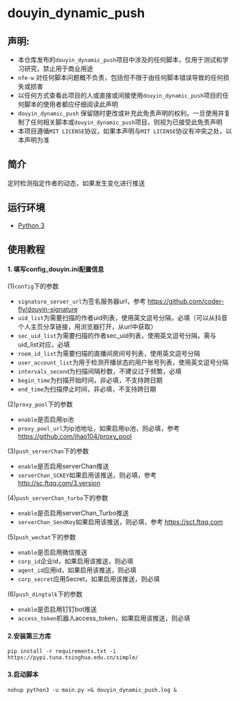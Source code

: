 # douyin_dynamic_push

## 声明:

- 本仓库发布的`douyin_dynamic_push`项目中涉及的任何脚本，仅用于测试和学习研究，禁止用于商业用途
- `nfe-w` 对任何脚本问题概不负责，包括但不限于由任何脚本错误导致的任何损失或损害
- 以任何方式查看此项目的人或直接或间接使用`douyin_dynamic_push`项目的任何脚本的使用者都应仔细阅读此声明
- `douyin_dynamic_push` 保留随时更改或补充此免责声明的权利。一旦使用并复制了任何相关脚本或`douyin_dynamic_push`项目，则视为已接受此免责声明
- 本项目遵循`MIT LICENSE`协议，如果本声明与`MIT LICENSE`协议有冲突之处，以本声明为准

## 简介

定时检测指定作者的动态，如果发生变化进行推送

## 运行环境

- [Python 3](https://www.python.org/)

## 使用教程

#### 1. 填写config_douyin.ini配置信息

(1)`config`下的参数

- `signature_server_url`为签名服务器url，参考 https://github.com/coder-fly/douyin-signature
- `uid_list`为需要扫描的作者uid列表，使用英文逗号分隔，必填（可以从抖音个人主页分享链接，用浏览器打开，从url中获取）
- `sec_uid_list`为需要扫描的作者sec_uid列表，使用英文逗号分隔，需与uid_list对应，必填
- `room_id_list`为需要扫描的直播间房间号列表，使用英文逗号分隔
- `user_account_list`为用于检测开播状态的用户账号列表，使用英文逗号分隔
- `intervals_second`为扫描间隔秒数，不建议过于频繁，必填
- `begin_time`为扫描开始时间，非必填，不支持跨日期
- `end_time`为扫描停止时间，非必填，不支持跨日期

(2)`proxy_pool`下的参数

- `enable`是否启用ip池
- `proxy_pool_url`为ip池地址，如果启用ip池，则必填，参考 https://github.com/jhao104/proxy_pool

(3)`push_serverChan`下的参数

- `enable`是否启用serverChan推送
- `serverChan_SCKEY`如果启用该推送，则必填，参考 http://sc.ftqq.com/3.version

(4)`push_serverChan_turbo`下的参数

- `enable`是否启用serverChan_Turbo推送
- `serverChan_SendKey`如果启用该推送，则必填，参考 https://sct.ftqq.com

(5)`push_wechat`下的参数

- `enable`是否启用微信推送
- `corp_id`企业id，如果启用该推送，则必填
- `agent_id`应用id，如果启用该推送，则必填
- `corp_secret`应用Secret，如果启用该推送，则必填

(6)`push_dingtalk`下的参数

- `enable`是否启用钉钉bot推送
- `access_token`机器人access_token，如果启用该推送，则必填

#### 2.安装第三方库

`pip install -r requirements.txt -i https://pypi.tuna.tsinghua.edu.cn/simple/`

#### 3.启动脚本

`nohup python3 -u main.py >& douyin_dynamic_push.log &`
